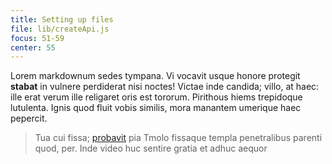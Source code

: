 ```yaml
---
title: Setting up files
file: lib/createApi.js
focus: 51-59
center: 55
---
```


Lorem markdownum sedes tympana. Vi vocavit usque honore protegit **stabat** in
vulnere perdiderat nisi noctes! Victae inde candida; villo, at haec: ille erat
verum ille religaret oris est tororum. Pirithous hiems trepidoque lutulenta.
Ignis quod fluit vobis similis, mora manantem umerique haec pepercit.

> Tua cui fissa; [probavit](http://www.intrat.org/) pia Tmolo fissaque templa
> penetralibus parenti quod, per. Inde video huc sentire gratia et adhuc aequor

